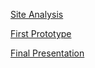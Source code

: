 [Site Analysis](https://drive.google.com/open?id=1JgC7TTNSz0Wdc82N4M4Ih_BNsFt9vAovuMw4vrqF4KU)

[First Prototype](https://drive.google.com/open?id=1EXkmvT5XuDeZLGzHcu0IYDOfnVhoM24zFR9Q1lxMFro)

[Final Presentation](https://drive.google.com/open?id=1EXkmvT5XuDeZLGzHcu0IYDOfnVhoM24zFR9Q1lxMFro)
